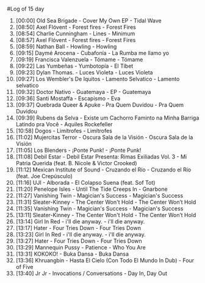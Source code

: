 #Log of 15 day

1. [00:00] Old Sea Brigade - Cover My Own EP - Tidal Wave
1. [08:50] Axel Flóvent - Forest fires - Forest Fires
1. [08:54] Charlie Cunningham - Lines - Minimum
1. [08:57] Axel Flóvent - Forest fires - Forest Fires
1. [08:59] Nathan Ball - Howling - Howling
1. [09:15] Daymé Arocena - Cubafonía - La Rumba me llamo yo
1. [09:19] Francisca Valenzuela - Tómame - Tómame
1. [09:22] Las Yumbeñas - Yumbotopía - El Tíbet
1. [09:23] Dylan Thomas. - Luces Violeta - Luces Violeta
1. [09:27] Los Wembler's De Iquitos - Lamento Selvatico - Lamento selvatico
1. [09:32] Doctor Nativo - Guatemaya - EP - Guatemaya
1. [09:36] Santi Mostaffa - Escapismo - Eva
1. [09:37] Quebrada Queer & Apuke - Pra Quem Duvidou - Pra Quem Duvidou
1. [09:39] Rubens da Selva - Existe um Cachorro Faminto na Minha Barriga Latindo pra Você - Aquiles Rockefeller
1. [10:58] Dogos - Limítrofes - Limítrofes
1. [11:02] Mujercitas Terror - Oscura Sala de la Visión - Oscura Sala de la Visión
1. [11:05] Los Blenders - ¡Ponte Punk! - ¡Ponte Punk!
1. [11:08] Debil Estar - Debil Estar Presenta: Rimas Exiliadas Vol. 3 - Mi Patria Querida (feat. B. Nicole & Victor Crooked)
1. [11:12] Mexican Institute of Sound - Cruzando el Río - Cruzando el Río (feat. Joe Crepúsculo)
1. [11:16] UJI - Alborada - El Colapso Suena (feat. Sof Tot)
1. [11:20] Penelope Isles - Until The Tide Creeps In - Gnarbone
1. [11:27] Vanishing Twin - Magician's Success - Magician's Success
1. [11:31] Sleater-Kinney - The Center Won't Hold - The Center Won’t Hold
1. [11:35] Vanishing Twin - Magician's Success - Magician's Success
1. [13:11] Sleater-Kinney - The Center Won't Hold - The Center Won’t Hold
1. [13:14] Girl In Red - i'll die anyway. - i'll die anyway.
1. [13:17] Hater - Four Tries Down - Four Tries Down
1. [13:23] Girl In Red - i'll die anyway. - i'll die anyway.
1. [13:27] Hater - Four Tries Down - Four Tries Down
1. [13:29] Mannequin Pussy - Patience - Who You Are
1. [13:31] KOKOKO! - Buka Dansa - Buka Dansa
1. [13:36] Khruangbin - Hasta El Cielo (Con Todo El Mundo In Dub) - Four of Five
1. [13:40] Jr Jr - Invocations / Conversations - Day In, Day Out
